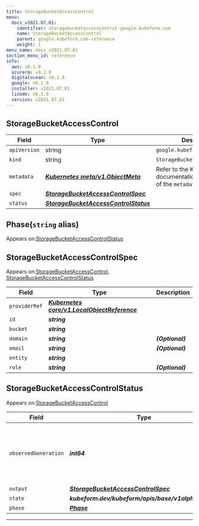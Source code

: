 ```yaml
---
title: StorageBucketAccessControl
menu:
  docs_v2021.07.01:
    identifier: storagebucketaccesscontrol-google.kubeform.com
    name: StorageBucketAccessControl
    parent: google.kubeform.com-reference
    weight: 1
menu_name: docs_v2021.07.01
section_menu_id: reference
info:
  aws: v0.1.0
  azurerm: v0.1.0
  digitalocean: v0.1.0
  google: v0.1.0
  installer: v2021.07.01
  linode: v0.1.0
  version: v2021.07.01
---
```


## StorageBucketAccessControl
| Field | Type | Description |
| ------ | ----- | ----------- |
| `apiVersion` | string | `google.kubeform.com/v1alpha1` |
|    `kind` | string | `StorageBucketAccessControl` |
| `metadata` | ***[Kubernetes meta/v1.ObjectMeta](https://v1-18.docs.kubernetes.io/docs/reference/generated/kubernetes-api/v1.18/#objectmeta-v1-meta)***|Refer to the Kubernetes API documentation for the fields of the `metadata` field.|
| `spec` | ***[StorageBucketAccessControlSpec](#storagebucketaccesscontrolspec)***||
| `status` | ***[StorageBucketAccessControlStatus](#storagebucketaccesscontrolstatus)***||
## Phase(`string` alias)

Appears on:[StorageBucketAccessControlStatus](#storagebucketaccesscontrolstatus)

## StorageBucketAccessControlSpec

Appears on:[StorageBucketAccessControl](#storagebucketaccesscontrol), [StorageBucketAccessControlStatus](#storagebucketaccesscontrolstatus)

| Field | Type | Description |
| ------ | ----- | ----------- |
| `providerRef` | ***[Kubernetes core/v1.LocalObjectReference](https://v1-18.docs.kubernetes.io/docs/reference/generated/kubernetes-api/v1.18/#localobjectreference-v1-core)***||
| `id` | ***string***||
| `bucket` | ***string***||
| `domain` | ***string***| ***(Optional)*** |
| `email` | ***string***| ***(Optional)*** |
| `entity` | ***string***||
| `role` | ***string***| ***(Optional)*** |
## StorageBucketAccessControlStatus

Appears on:[StorageBucketAccessControl](#storagebucketaccesscontrol)

| Field | Type | Description |
| ------ | ----- | ----------- |
| `observedGeneration` | ***int64***| ***(Optional)*** Resource generation, which is updated on mutation by the API Server.|
| `output` | ***[StorageBucketAccessControlSpec](#storagebucketaccesscontrolspec)***| ***(Optional)*** |
| `state` | ***kubeform.dev/kubeform/apis/base/v1alpha1.State***| ***(Optional)*** |
| `phase` | ***[Phase](#phase)***| ***(Optional)*** |
---
